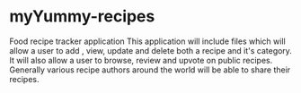 # myYummy-recipes
Food recipe tracker application
This application will include files which will allow a user to add , view, update and delete both a recipe and it's category.
It will also allow a user to browse, review and upvote on public recipes.
Generally various recipe authors around the world will be able to share their recipes.
